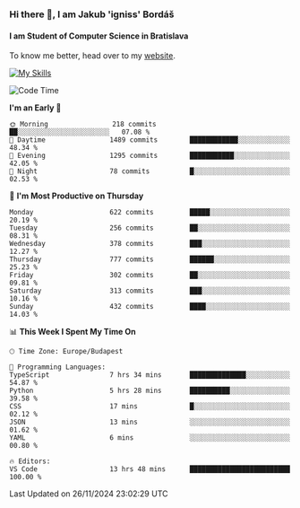 ### Hi there 👋, I am Jakub 'igniss' Bordáš

#### I am Student of Computer Science in Bratislava
To know me better, head over to my [website](https://bordas.sk).

[![My Skills](https://skillicons.dev/icons?i=js,html,css,figma,svelte,java,kotlin,python,postgresql,typescript,nest,nodejs)](https://bordas.sk)


<!--START_SECTION:waka-->
![Code Time](http://img.shields.io/badge/Code%20Time-1%2C591%20hrs%2043%20mins-blue)

**I'm an Early 🐤** 

```text
🌞 Morning                218 commits         ██░░░░░░░░░░░░░░░░░░░░░░░   07.08 % 
🌆 Daytime                1489 commits        ████████████░░░░░░░░░░░░░   48.34 % 
🌃 Evening                1295 commits        ███████████░░░░░░░░░░░░░░   42.05 % 
🌙 Night                  78 commits          █░░░░░░░░░░░░░░░░░░░░░░░░   02.53 % 
```
📅 **I'm Most Productive on Thursday** 

```text
Monday                   622 commits         █████░░░░░░░░░░░░░░░░░░░░   20.19 % 
Tuesday                  256 commits         ██░░░░░░░░░░░░░░░░░░░░░░░   08.31 % 
Wednesday                378 commits         ███░░░░░░░░░░░░░░░░░░░░░░   12.27 % 
Thursday                 777 commits         ██████░░░░░░░░░░░░░░░░░░░   25.23 % 
Friday                   302 commits         ██░░░░░░░░░░░░░░░░░░░░░░░   09.81 % 
Saturday                 313 commits         ███░░░░░░░░░░░░░░░░░░░░░░   10.16 % 
Sunday                   432 commits         ████░░░░░░░░░░░░░░░░░░░░░   14.03 % 
```


📊 **This Week I Spent My Time On** 

```text
🕑︎ Time Zone: Europe/Budapest

💬 Programming Languages: 
TypeScript               7 hrs 34 mins       ██████████████░░░░░░░░░░░   54.87 % 
Python                   5 hrs 28 mins       ██████████░░░░░░░░░░░░░░░   39.58 % 
CSS                      17 mins             █░░░░░░░░░░░░░░░░░░░░░░░░   02.12 % 
JSON                     13 mins             ░░░░░░░░░░░░░░░░░░░░░░░░░   01.62 % 
YAML                     6 mins              ░░░░░░░░░░░░░░░░░░░░░░░░░   00.80 % 

🔥 Editors: 
VS Code                  13 hrs 48 mins      █████████████████████████   100.00 % 
```


 Last Updated on 26/11/2024 23:02:29 UTC
<!--END_SECTION:waka-->
